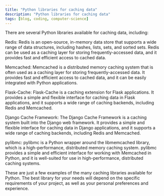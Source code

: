 ```yaml
---
title: "Python libraries for caching data"
description: "Python libraries for caching data"
tags: [blog, coding, computer-science]
---
```



There are several Python libraries available for caching data, including:

Redis: Redis is an open-source, in-memory data store that supports a wide range of data structures, including hashes, lists, sets, and sorted sets. Redis can be used as a caching layer for storing frequently-accessed data, and it provides fast and efficient access to cached data.

Memcached: Memcached is a distributed memory caching system that is often used as a caching layer for storing frequently-accessed data. It provides fast and efficient access to cached data, and it can be easily integrated with Python applications.

Flask-Cache: Flask-Cache is a caching extension for Flask applications. It provides a simple and flexible interface for caching data in Flask applications, and it supports a wide range of caching backends, including Redis and Memcached.

Django Cache Framework: The Django Cache Framework is a caching system built into the Django web framework. It provides a simple and flexible interface for caching data in Django applications, and it supports a wide range of caching backends, including Redis and Memcached.

pylibmc: pylibmc is a Python wrapper around the libmemcached library, which is a high-performance, distributed memory caching system. pylibmc provides a simple and efficient interface for working with Memcached in Python, and it is well-suited for use in high-performance, distributed caching systems.

These are just a few examples of the many caching libraries available for Python. The best library for your needs will depend on the specific requirements of your project, as well as your personal preferences and experience.



